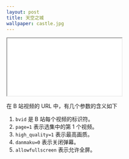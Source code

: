 ```yaml
---
layout: post
title: 天空之城
wallpaper: castle.jpg
---
```


<iframe src="//player.bilibili.com/player.html?bvid=BV1ps411U7xc&page=1&high_quality=1&danmaku=0" allowfullscreen></iframe>

在 B 站视频的 URL 中，有几个参数的含义如下

1. `bvid` 是 B 站每个视频的标识符。
2. `page=1` 表示选集中的第 1 个视频。
3. `high_quality=1` 表示最高画质。
4. `danmaku=0` 表示关闭弹幕。 
5. `allowfullscreen` 表示允许全屏。
